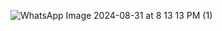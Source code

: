 
![WhatsApp Image 2024-08-31 at 8 13 13 PM (1)](https://github.com/user-attachments/assets/9d2d4bb3-0a53-489f-8072-ef602858acd9)
